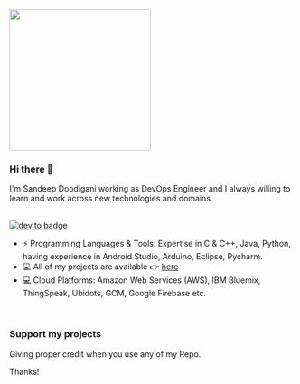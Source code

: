 <img src= "https://cdn.dribbble.com/users/1059583/screenshots/4171367/coding-freak.gif" width = "250">

### Hi there 👋
I'm Sandeep Doodigani working as DevOps Engineer and I always willing to learn and work across new technologies and domains. <br/> <br/>

[![dev.to badge](https://img.shields.io/badge/linkedin-sandeepdoodigani-%230177B5?style=flat&logo=linkedin)](https://www.linkedin.com/in/sandeep-doodigani/)

- ⚡️ Programming Languages & Tools: Expertise in C & C++, Java, Python, having experience in Android Studio, Arduino, Eclipse, Pycharm.
- 💻 All of my projects are available 👉  [here](https://github.com/sandeepdoodigani?tab=repositories)
- 💻 Cloud Platforms: Amazon Web Services (AWS), IBM Bluemix, ThingSpeak, Ubidots, GCM, Google Firebase etc.

<br>

### Support my projects

Giving proper credit when you use any of my Repo.

Thanks!
